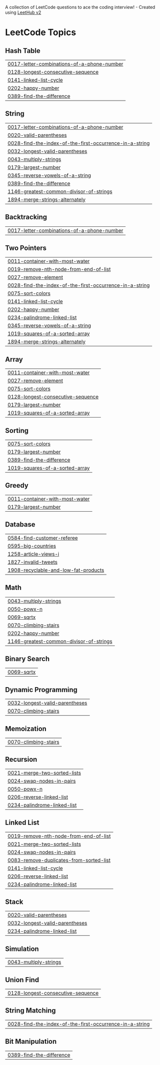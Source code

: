 A collection of LeetCode questions to ace the coding interview! - Created using [LeetHub v2](https://github.com/arunbhardwaj/LeetHub-2.0)
<!---LeetCode Topics Start-->
# LeetCode Topics
## Hash Table
|  |
| ------- |
| [0017-letter-combinations-of-a-phone-number](https://github.com/ikarannarode/Leetcode/tree/master/0017-letter-combinations-of-a-phone-number) |
| [0128-longest-consecutive-sequence](https://github.com/ikarannarode/Leetcode/tree/master/0128-longest-consecutive-sequence) |
| [0141-linked-list-cycle](https://github.com/ikarannarode/Leetcode/tree/master/0141-linked-list-cycle) |
| [0202-happy-number](https://github.com/ikarannarode/Leetcode/tree/master/0202-happy-number) |
| [0389-find-the-difference](https://github.com/ikarannarode/Leetcode/tree/master/0389-find-the-difference) |
## String
|  |
| ------- |
| [0017-letter-combinations-of-a-phone-number](https://github.com/ikarannarode/Leetcode/tree/master/0017-letter-combinations-of-a-phone-number) |
| [0020-valid-parentheses](https://github.com/ikarannarode/Leetcode/tree/master/0020-valid-parentheses) |
| [0028-find-the-index-of-the-first-occurrence-in-a-string](https://github.com/ikarannarode/Leetcode/tree/master/0028-find-the-index-of-the-first-occurrence-in-a-string) |
| [0032-longest-valid-parentheses](https://github.com/ikarannarode/Leetcode/tree/master/0032-longest-valid-parentheses) |
| [0043-multiply-strings](https://github.com/ikarannarode/Leetcode/tree/master/0043-multiply-strings) |
| [0179-largest-number](https://github.com/ikarannarode/Leetcode/tree/master/0179-largest-number) |
| [0345-reverse-vowels-of-a-string](https://github.com/ikarannarode/Leetcode/tree/master/0345-reverse-vowels-of-a-string) |
| [0389-find-the-difference](https://github.com/ikarannarode/Leetcode/tree/master/0389-find-the-difference) |
| [1146-greatest-common-divisor-of-strings](https://github.com/ikarannarode/Leetcode/tree/master/1146-greatest-common-divisor-of-strings) |
| [1894-merge-strings-alternately](https://github.com/ikarannarode/Leetcode/tree/master/1894-merge-strings-alternately) |
## Backtracking
|  |
| ------- |
| [0017-letter-combinations-of-a-phone-number](https://github.com/ikarannarode/Leetcode/tree/master/0017-letter-combinations-of-a-phone-number) |
## Two Pointers
|  |
| ------- |
| [0011-container-with-most-water](https://github.com/ikarannarode/Leetcode/tree/master/0011-container-with-most-water) |
| [0019-remove-nth-node-from-end-of-list](https://github.com/ikarannarode/Leetcode/tree/master/0019-remove-nth-node-from-end-of-list) |
| [0027-remove-element](https://github.com/ikarannarode/Leetcode/tree/master/0027-remove-element) |
| [0028-find-the-index-of-the-first-occurrence-in-a-string](https://github.com/ikarannarode/Leetcode/tree/master/0028-find-the-index-of-the-first-occurrence-in-a-string) |
| [0075-sort-colors](https://github.com/ikarannarode/Leetcode/tree/master/0075-sort-colors) |
| [0141-linked-list-cycle](https://github.com/ikarannarode/Leetcode/tree/master/0141-linked-list-cycle) |
| [0202-happy-number](https://github.com/ikarannarode/Leetcode/tree/master/0202-happy-number) |
| [0234-palindrome-linked-list](https://github.com/ikarannarode/Leetcode/tree/master/0234-palindrome-linked-list) |
| [0345-reverse-vowels-of-a-string](https://github.com/ikarannarode/Leetcode/tree/master/0345-reverse-vowels-of-a-string) |
| [1019-squares-of-a-sorted-array](https://github.com/ikarannarode/Leetcode/tree/master/1019-squares-of-a-sorted-array) |
| [1894-merge-strings-alternately](https://github.com/ikarannarode/Leetcode/tree/master/1894-merge-strings-alternately) |
## Array
|  |
| ------- |
| [0011-container-with-most-water](https://github.com/ikarannarode/Leetcode/tree/master/0011-container-with-most-water) |
| [0027-remove-element](https://github.com/ikarannarode/Leetcode/tree/master/0027-remove-element) |
| [0075-sort-colors](https://github.com/ikarannarode/Leetcode/tree/master/0075-sort-colors) |
| [0128-longest-consecutive-sequence](https://github.com/ikarannarode/Leetcode/tree/master/0128-longest-consecutive-sequence) |
| [0179-largest-number](https://github.com/ikarannarode/Leetcode/tree/master/0179-largest-number) |
| [1019-squares-of-a-sorted-array](https://github.com/ikarannarode/Leetcode/tree/master/1019-squares-of-a-sorted-array) |
## Sorting
|  |
| ------- |
| [0075-sort-colors](https://github.com/ikarannarode/Leetcode/tree/master/0075-sort-colors) |
| [0179-largest-number](https://github.com/ikarannarode/Leetcode/tree/master/0179-largest-number) |
| [0389-find-the-difference](https://github.com/ikarannarode/Leetcode/tree/master/0389-find-the-difference) |
| [1019-squares-of-a-sorted-array](https://github.com/ikarannarode/Leetcode/tree/master/1019-squares-of-a-sorted-array) |
## Greedy
|  |
| ------- |
| [0011-container-with-most-water](https://github.com/ikarannarode/Leetcode/tree/master/0011-container-with-most-water) |
| [0179-largest-number](https://github.com/ikarannarode/Leetcode/tree/master/0179-largest-number) |
## Database
|  |
| ------- |
| [0584-find-customer-referee](https://github.com/ikarannarode/Leetcode/tree/master/0584-find-customer-referee) |
| [0595-big-countries](https://github.com/ikarannarode/Leetcode/tree/master/0595-big-countries) |
| [1258-article-views-i](https://github.com/ikarannarode/Leetcode/tree/master/1258-article-views-i) |
| [1827-invalid-tweets](https://github.com/ikarannarode/Leetcode/tree/master/1827-invalid-tweets) |
| [1908-recyclable-and-low-fat-products](https://github.com/ikarannarode/Leetcode/tree/master/1908-recyclable-and-low-fat-products) |
## Math
|  |
| ------- |
| [0043-multiply-strings](https://github.com/ikarannarode/Leetcode/tree/master/0043-multiply-strings) |
| [0050-powx-n](https://github.com/ikarannarode/Leetcode/tree/master/0050-powx-n) |
| [0069-sqrtx](https://github.com/ikarannarode/Leetcode/tree/master/0069-sqrtx) |
| [0070-climbing-stairs](https://github.com/ikarannarode/Leetcode/tree/master/0070-climbing-stairs) |
| [0202-happy-number](https://github.com/ikarannarode/Leetcode/tree/master/0202-happy-number) |
| [1146-greatest-common-divisor-of-strings](https://github.com/ikarannarode/Leetcode/tree/master/1146-greatest-common-divisor-of-strings) |
## Binary Search
|  |
| ------- |
| [0069-sqrtx](https://github.com/ikarannarode/Leetcode/tree/master/0069-sqrtx) |
## Dynamic Programming
|  |
| ------- |
| [0032-longest-valid-parentheses](https://github.com/ikarannarode/Leetcode/tree/master/0032-longest-valid-parentheses) |
| [0070-climbing-stairs](https://github.com/ikarannarode/Leetcode/tree/master/0070-climbing-stairs) |
## Memoization
|  |
| ------- |
| [0070-climbing-stairs](https://github.com/ikarannarode/Leetcode/tree/master/0070-climbing-stairs) |
## Recursion
|  |
| ------- |
| [0021-merge-two-sorted-lists](https://github.com/ikarannarode/Leetcode/tree/master/0021-merge-two-sorted-lists) |
| [0024-swap-nodes-in-pairs](https://github.com/ikarannarode/Leetcode/tree/master/0024-swap-nodes-in-pairs) |
| [0050-powx-n](https://github.com/ikarannarode/Leetcode/tree/master/0050-powx-n) |
| [0206-reverse-linked-list](https://github.com/ikarannarode/Leetcode/tree/master/0206-reverse-linked-list) |
| [0234-palindrome-linked-list](https://github.com/ikarannarode/Leetcode/tree/master/0234-palindrome-linked-list) |
## Linked List
|  |
| ------- |
| [0019-remove-nth-node-from-end-of-list](https://github.com/ikarannarode/Leetcode/tree/master/0019-remove-nth-node-from-end-of-list) |
| [0021-merge-two-sorted-lists](https://github.com/ikarannarode/Leetcode/tree/master/0021-merge-two-sorted-lists) |
| [0024-swap-nodes-in-pairs](https://github.com/ikarannarode/Leetcode/tree/master/0024-swap-nodes-in-pairs) |
| [0083-remove-duplicates-from-sorted-list](https://github.com/ikarannarode/Leetcode/tree/master/0083-remove-duplicates-from-sorted-list) |
| [0141-linked-list-cycle](https://github.com/ikarannarode/Leetcode/tree/master/0141-linked-list-cycle) |
| [0206-reverse-linked-list](https://github.com/ikarannarode/Leetcode/tree/master/0206-reverse-linked-list) |
| [0234-palindrome-linked-list](https://github.com/ikarannarode/Leetcode/tree/master/0234-palindrome-linked-list) |
## Stack
|  |
| ------- |
| [0020-valid-parentheses](https://github.com/ikarannarode/Leetcode/tree/master/0020-valid-parentheses) |
| [0032-longest-valid-parentheses](https://github.com/ikarannarode/Leetcode/tree/master/0032-longest-valid-parentheses) |
| [0234-palindrome-linked-list](https://github.com/ikarannarode/Leetcode/tree/master/0234-palindrome-linked-list) |
## Simulation
|  |
| ------- |
| [0043-multiply-strings](https://github.com/ikarannarode/Leetcode/tree/master/0043-multiply-strings) |
## Union Find
|  |
| ------- |
| [0128-longest-consecutive-sequence](https://github.com/ikarannarode/Leetcode/tree/master/0128-longest-consecutive-sequence) |
## String Matching
|  |
| ------- |
| [0028-find-the-index-of-the-first-occurrence-in-a-string](https://github.com/ikarannarode/Leetcode/tree/master/0028-find-the-index-of-the-first-occurrence-in-a-string) |
## Bit Manipulation
|  |
| ------- |
| [0389-find-the-difference](https://github.com/ikarannarode/Leetcode/tree/master/0389-find-the-difference) |
<!---LeetCode Topics End-->